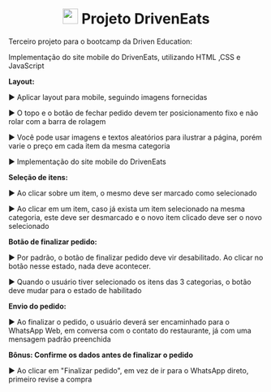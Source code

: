 
 <h1 align = "center">  <img src="https://notion-emojis.s3-us-west-2.amazonaws.com/prod/svg-twitter/1f354.svg" width=30px>  Projeto DrivenEats</h1>
 
</div>


<div>
 <p> Terceiro projeto para o bootcamp da Driven Education:
 <p> Implementação do site mobile do DrivenEats, utilizando HTML ,CSS e JavaScript</p>
 
<p> <strong> Layout: </strong> </p>
  <p> ► Aplicar layout para mobile, seguindo imagens fornecidas </p>
   <p> ► O topo e o botão de fechar pedido devem ter posicionamento fixo e não rolar com a barra de rolagem</p>
    <p> ► Você pode usar imagens e textos aleatórios para ilustrar a página, porém varie o preço em cada item da mesma categoria </p>
     <p> ► Implementação do site mobile do DrivenEats </p>
     
<p> <strong> Seleção de itens:</strong> </p>
  <p> ► Ao clicar sobre um item, o mesmo deve ser marcado como selecionado </p>
   <p> ► Ao clicar em um item, caso já exista um item selecionado na mesma categoria, este deve ser desmarcado e o novo item clicado deve ser o novo selecionado</p>
    
    
<p> <strong> Botão de finalizar pedido: </strong> </p>
  <p> ► Por padrão, o botão de finalizar pedido deve vir desabilitado. Ao clicar no botão nesse estado, nada deve acontecer. </p>
    <p> ► Quando o usuário tiver selecionado os itens das 3 categorias, o botão deve mudar para o estado de habilitado </p>
 
<p> <strong> Envio do pedido: </strong> </p>
  <p> ► Ao finalizar o pedido, o usuário deverá ser encaminhado para o WhatsApp Web, em conversa com o contato do restaurante, já com uma mensagem padrão preenchida </p>
 
 
<p> <strong> Bônus: Confirme os dados antes de finalizar o pedido </strong> </p>
  <p> ► Ao clicar em "Finalizar pedido", em vez de ir para o WhatsApp direto, primeiro revise a compra  </p>

   
</div>
 
